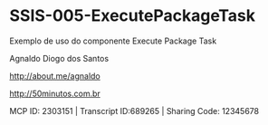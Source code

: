 SSIS-005-ExecutePackageTask
===========================

Exemplo de uso do componente Execute Package Task

Agnaldo Diogo dos Santos

http://about.me/agnaldo

http://50minutos.com.br

MCP ID: 2303151 | Transcript ID:689265 | Sharing Code: 12345678

